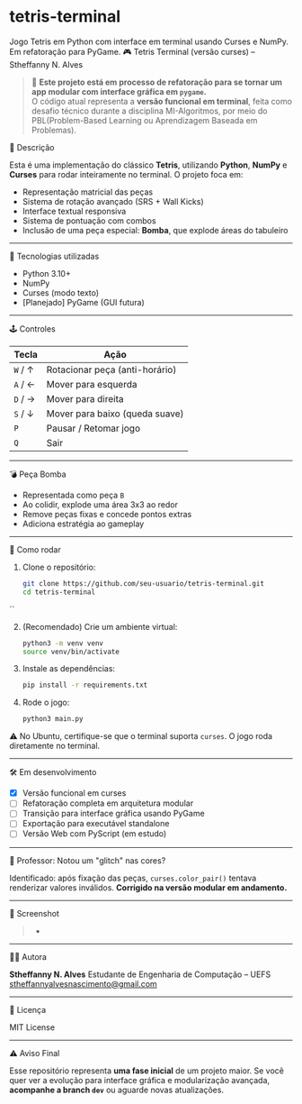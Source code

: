 # tetris-terminal
Jogo Tetris em Python com interface em terminal usando Curses e NumPy. Em refatoração para PyGame.
🎮 Tetris Terminal (versão curses) – Stheffanny N. Alves

> 🚧 **Este projeto está em processo de refatoração para se tornar um app modular com interface gráfica em `pygame`.**  
> O código atual representa a **versão funcional em terminal**, feita como desafio técnico durante a disciplina MI-Algoritmos, por meio do PBL(Problem-Based Learning ou Aprendizagem Baseada em Problemas).



📜 Descrição

Esta é uma implementação do clássico **Tetris**, utilizando **Python**, **NumPy** e **Curses** para rodar inteiramente no terminal. O projeto foca em:

- Representação matricial das peças  
- Sistema de rotação avançado (SRS + Wall Kicks)  
- Interface textual responsiva  
- Sistema de pontuação com combos  
- Inclusão de uma peça especial: **Bomba**, que explode áreas do tabuleiro  

---

🧠 Tecnologias utilizadas

- Python 3.10+  
- NumPy  
- Curses (modo texto)  
- [Planejado] PyGame (GUI futura)  

---

🕹️ Controles

| Tecla      | Ação                            |
|------------|--------------------------------|
| `W` / ↑    | Rotacionar peça (anti-horário) |
| `A` / ←    | Mover para esquerda             |
| `D` / →    | Mover para direita              |
| `S` / ↓    | Mover para baixo (queda suave) |
| `P`        | Pausar / Retomar jogo           |
| `Q`        | Sair                           |

---

💣 Peça Bomba

- Representada como peça `B`  
- Ao colidir, explode uma área 3x3 ao redor  
- Remove peças fixas e concede pontos extras  
- Adiciona estratégia ao gameplay  

---

🚀 Como rodar

1. Clone o repositório:  
   ```bash
   git clone https://github.com/seu-usuario/tetris-terminal.git
   cd tetris-terminal
``

2. (Recomendado) Crie um ambiente virtual:

   ```bash
   python3 -m venv venv
   source venv/bin/activate
   ```

3. Instale as dependências:

   ```bash
   pip install -r requirements.txt
   ```
4. Rode o jogo:

   ```bash
   python3 main.py
   ```

⚠️ No Ubuntu, certifique-se que o terminal suporta `curses`. O jogo roda diretamente no terminal.

---

 🛠️ Em desenvolvimento

* [x] Versão funcional em curses
* [ ] Refatoração completa em arquitetura modular
* [ ] Transição para interface gráfica usando PyGame
* [ ] Exportação para executável standalone
* [ ] Versão Web com PyScript (em estudo)

---

 🧠 Professor: Notou um "glitch" nas cores?

Identificado: após fixação das peças, `curses.color_pair()` tentava renderizar valores inválidos.
**Corrigido na versão modular em andamento.**

---

 📸 Screenshot

> *

---

 🧑‍💻 Autora

**Stheffanny N. Alves**
Estudante de Engenharia de Computação – UEFS
[stheffannyalvesnascimento@gmail.com](mailto:stheffannyalvesnascimento@gmail.com)

---

📄 Licença

MIT License

---

⚠️ Aviso Final

Esse repositório representa **uma fase inicial** de um projeto maior. Se você quer ver a evolução para interface gráfica e modularização avançada, **acompanhe a branch `dev`** ou aguarde novas atualizações.



